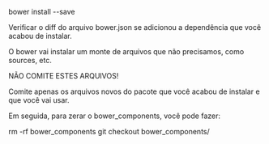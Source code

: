 bower install --save <nome-do-pacore>

Verificar o diff do arquivo bower.json se adicionou a dependência que você acabou de instalar.

O bower vai instalar um monte de arquivos que não precisamos, como sources, etc. 

NÃO COMITE ESTES ARQUIVOS!

Comite apenas os arquivos novos do pacote que você acabou de instalar e que você vai usar.

Em seguida, para zerar o bower_components, você pode fazer:

rm -rf bower_components
git checkout bower_components/
